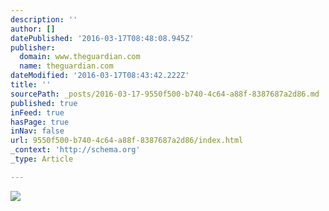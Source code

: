 ```yaml
---
description: ''
author: []
datePublished: '2016-03-17T08:48:08.945Z'
publisher:
  domain: www.theguardian.com
  name: theguardian.com
dateModified: '2016-03-17T08:43:42.222Z'
title: ''
sourcePath: _posts/2016-03-17-9550f500-b740-4c64-a88f-8387687a2d86.md
published: true
inFeed: true
hasPage: true
inNav: false
url: 9550f500-b740-4c64-a88f-8387687a2d86/index.html
_context: 'http://schema.org'
_type: Article

---
```

![](https://i.guim.co.uk/img/media/b068c7305c6d9938f22e05f2e2457b63d6372219/0_0_4727_3665/master/4727.jpg?w=700&q=55&auto=format&usm=12&fit=max&s=c6de86eda4a066b64b05490de152a6b4)